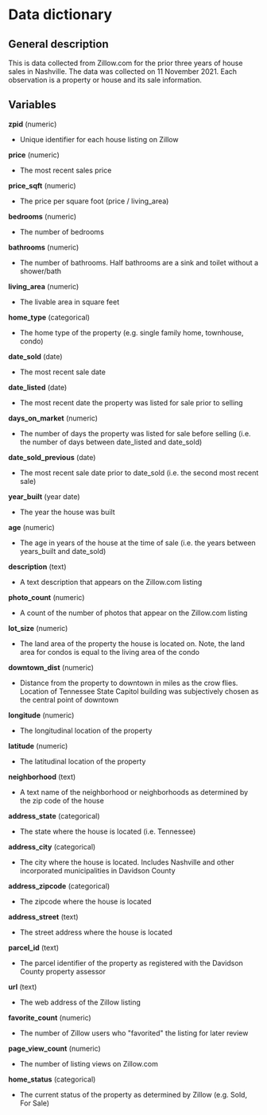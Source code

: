 # Data dictionary

## General description
This is data collected from Zillow.com for the prior three years of house sales in Nashville. The data was collected on 11 November 2021. Each observation is a property or house and its sale information.

## Variables

**zpid** (numeric)
- Unique identifier for each house listing on Zillow

**price** (numeric)
- The most recent sales price

**price_sqft** (numeric)
- The price per square foot (price / living_area)

**bedrooms** (numeric)
- The number of bedrooms

**bathrooms** (numeric)
- The number of bathrooms. Half bathrooms are a sink and toilet without a shower/bath

**living_area** (numeric)
- The livable area in square feet

**home_type** (categorical)
- The home type of the property (e.g. single family home, townhouse, condo)

**date_sold** (date)
- The most recent sale date

**date_listed** (date)
- The most recent date the property was listed for sale prior to selling

**days_on_market** (numeric)
- The number of days the property was listed for sale before selling (i.e. the number of days between date_listed and date_sold)

**date_sold_previous** (date)
- The most recent sale date prior to date_sold (i.e. the second most recent sale)

**year_built** (year date)
- The year the house was built

**age** (numeric)
- The age in years of the house at the time of sale (i.e. the years between years_built and date_sold)

**description** (text)
- A text description that appears on the Zillow.com listing

**photo_count** (numeric)
- A count of the number of photos that appear on the Zillow.com listing

**lot_size** (numeric)
- The land area of the property the house is located on. Note, the land area for condos is equal to the living area of the condo

**downtown_dist** (numeric)
- Distance from the property to downtown in miles as the crow flies. Location of Tennessee State Capitol building was subjectively chosen as the central point of downtown

**longitude** (numeric)
- The longitudinal location of the property

**latitude** (numeric)
- The latitudinal location of the property

**neighborhood** (text)
- A text name of the neighborhood or neighborhoods as determined by the zip code of the house

**address_state** (categorical)
- The state where the house is located (i.e. Tennessee)

**address_city** (categorical)
- The city where the house is located. Includes Nashville and other incorporated municipalities in Davidson County

**address_zipcode** (categorical)
- The zipcode where the house is located

**address_street** (text)
- The street address where the house is located

**parcel_id** (text)
- The parcel identifier of the property as registered with the Davidson County property assessor

**url** (text)
- The web address of the Zillow listing

**favorite_count** (numeric)
- The number of Zillow users who "favorited" the listing for later review

**page_view_count** (numeric)
- The number of listing views on Zillow.com

**home_status** (categorical)
- The current status of the property as determined by Zillow (e.g. Sold, For Sale)
